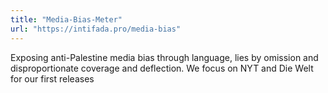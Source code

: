 ```yaml
---
title: "Media-Bias-Meter"
url: "https://intifada.pro/media-bias"
---
```


Exposing anti-Palestine media bias through language, lies by omission and disproportionate coverage and deflection. We focus on NYT and Die Welt for our first releases
